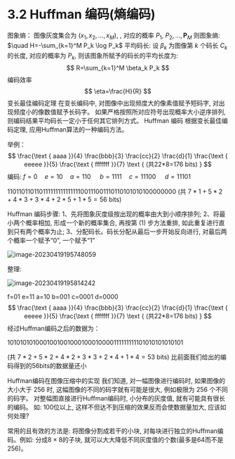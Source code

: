 # 3.2 Huffman 编码(熵编码)

图象熵：
图像灰度集合为 $\left(x_1, x_2, \ldots, x_{M}\right)$, , 对应的概率 $P_1$, $P_2, \ldots, \mathbf{P}_{M}$
则图象熵: $\quad H=-\sum_{k=1}^M P_k \log P_k$
平均码长:
设 $\beta_{k}$ 为图像第 $k$ 个码长 $C_{k}$ 的长度, 对应的概率为 $P_{k}$, 则该图象所赋予的码长的平均长度为:
$$
R=\sum_{k=1}^M \beta_k P_k
$$
编码效率
$$
\eta=\frac{H}{R}
$$
变长最佳编码定理
在变长编码中, 对图像中出现频度大的像素值赋予短码字, 对出现频度小的像数值赋予长码字。 如果严格按照所对应符号出现概率大小逆序排列, 则编码结果平均码长一定小于任何其它排列方式。
Huffman 编码
根据变长最佳编码定理, 应用Huffman算法的一种编码方法。

举例：
$$
\frac{\text { aaaa }}{4} \frac{bbb}{3} \frac{cc}{2} \frac{d}{1} \frac{\text { eeeee }}{5} \frac{\text { fffffff }}{7} \text { (共22*8=176 bits) }
$$
编码: $f=0 \quad e=10 \quad a=110 \quad ~b=1111 \quad c=11100 \quad ~d=11101$

11011011011011111111111111100111001110110101010100000000
(共 $7 * 1+5 * 2+4 * 3+3 * 4+2 * 5+1 * 5=56$ bits)

Huffman 编码步骤:
1、先将图象灰度级按出现的概率由大到小顺序排列;
2、将最小两个概率相加, 形成一个新的概率集合, 再按第 (1) 步方法重排, 如此重复进行直到只有两个概率为止;
3、分配码长。码长分配从最后一步开始反向进行, 对最后两个概率一个赋予“0”, 一个赋予“1”

![image-20230419195748059](https://mypic-1312707183.cos.ap-nanjing.myqcloud.com/image-20230419195748059.png)

整理:

![image-20230419195814242](https://mypic-1312707183.cos.ap-nanjing.myqcloud.com/image-20230419195814242.png)

f=01   e=11   a=10   b=001    c=0001   d=0000
$$
\frac{\text { aaaa }}{4} \frac{bbb}{3} \frac{cc}{2} \frac{d}{1} \frac{\text { eeeee }}{5} \frac{\text { fffffff }}{7} \text { (共22*8=176 bits) }
$$
经过Huffman编码之后的数据为：

1010101010001001001000100010000111111111101010101010101

(共 $7 * 2+5 * 2+4 * 2+3 * 3+2 * 4+1 * 4=53$ bits)
比前面我们给出的编码得到的56bits的数据量还小

Huffman编码在图像压缩中的实现
我们知道, 对一幅图像进行编码时, 如果图像的大小大于 256 时, 这幅图像的不同的码字就有可能是很大, 例如极限为 256 个不同的码字。
对整幅图直接进行Huffman编码时, 小分布的灰度值, 就有可能具有很长的编码。
如: 100位以上, 这样不但达不到压缩的效果反而会使数据量加大, 应该如何处理?

常用的且有效的方法是:
将图像分割成若干的小块, 对每块进行独立的Huffman编码。例如: 分成$8\times 8$的子块, 就可以大大降低不同灰度值的个数(最多是64而不是256)。